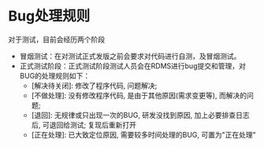 # Bug处理规则
对于测试，目前会经历两个阶段
+ 冒烟测试：在对测试正式发版之前会要求对代码进行自测，及冒烟测试。
+ 正式测试阶段：正式测试阶段测试人员会在RDMS进行bug提交和管理，对BUG的处理规则如下：
    - [解决待关闭]: 修改了程序代码, 问题解决;
    - [不做处理]: 没有修改程序代码, 是由于其他原因(需求变更等), 而解决的问题;
    - [退回]: 无规律或只出现一次的BUG, 研发没找到原因, 加上必要排查日志后, 可退回给测试; 复现后重新打开
    - [正在处理]: 已大致定位原因, 需要较多时间处理的BUG, 可置为"正在处理"